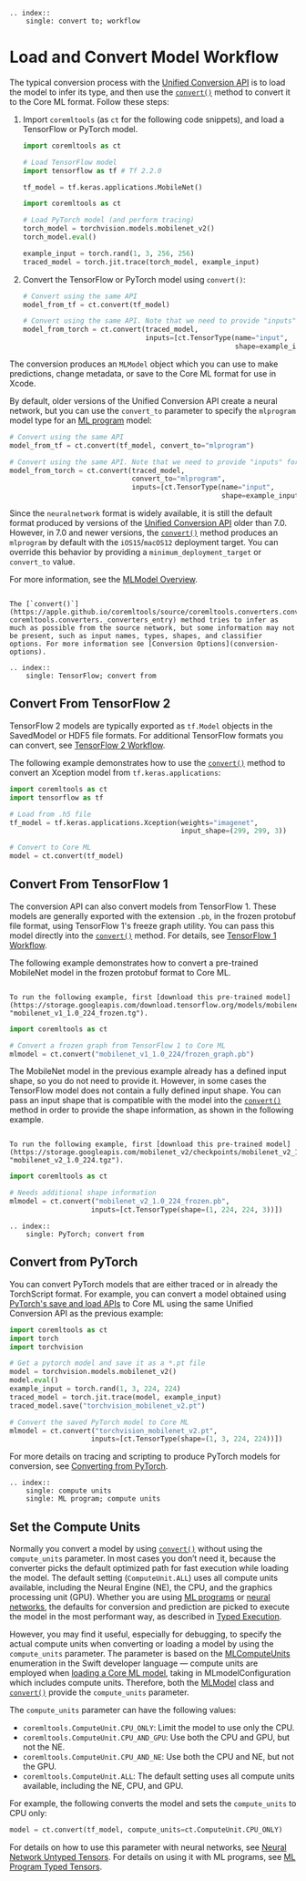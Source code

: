 ```{eval-rst}
.. index::
    single: convert to; workflow
```



# Load and Convert Model Workflow
 
The typical conversion process with the [Unified Conversion API](convert-learning-models) is to load the model to infer its type, and then use the [`convert()`](https://apple.github.io/coremltools/source/coremltools.converters.convert.html#module-coremltools.converters._converters_entry) method to convert it to the Core ML format. Follow these steps:

1. Import `coremltools` (as `ct` for the following code snippets), and load a TensorFlow or PyTorch model.
    
	```python TensorFlow
	import coremltools as ct

	# Load TensorFlow model
	import tensorflow as tf # Tf 2.2.0

	tf_model = tf.keras.applications.MobileNet()
	```
    
	```python PyTorch
	import coremltools as ct

	# Load PyTorch model (and perform tracing)
	torch_model = torchvision.models.mobilenet_v2()
	torch_model.eval() 

	example_input = torch.rand(1, 3, 256, 256)
	traced_model = torch.jit.trace(torch_model, example_input)
	```

2. Convert the TensorFlow or PyTorch model using `convert()`:
    
	```python TensorFlow
	# Convert using the same API
	model_from_tf = ct.convert(tf_model)
	```
    
	```python PyTorch
	# Convert using the same API. Note that we need to provide "inputs" for pytorch conversion.
	model_from_torch = ct.convert(traced_model,
								  inputs=[ct.TensorType(name="input", 
														shape=example_input.shape)])
	```

The conversion produces an `MLModel` object which you can use to make predictions, change metadata, or save to the Core ML format for use in Xcode. 

By default, older versions of the Unified Conversion API create a neural network, but you can use the `convert_to` parameter to specify the `mlprogram` model type for an [ML program](convert-to-ml-program) model:

```python TensorFlow
# Convert using the same API
model_from_tf = ct.convert(tf_model, convert_to="mlprogram")
```

```python PyTorch
# Convert using the same API. Note that we need to provide "inputs" for pytorch conversion.
model_from_torch = ct.convert(traced_model,
							  convert_to="mlprogram",
                              inputs=[ct.TensorType(name="input", 
                                                    shape=example_input.shape)])
```

Since the `neuralnetwork` format is widely available, it is still the default format produced by versions of the [Unified Conversion API](unified-conversion-api) older than 7.0. However, in 7.0 and newer versions, the [`convert()`](https://apple.github.io/coremltools/source/coremltools.converters.convert.html#module-coremltools.converters._converters_entry) method produces an `mlprogram` by default with the `iOS15`/`macOS12` deployment target. You can override this behavior by providing a `minimum_deployment_target` or `convert_to` value.

For more information, see the [MLModel Overview](mlmodel).

```{admonition} Conversion Options

The [`convert()`](https://apple.github.io/coremltools/source/coremltools.converters.convert.html#module-coremltools.converters._converters_entry) method tries to infer as much as possible from the source network, but some information may not be present, such as input names, types, shapes, and classifier options. For more information see [Conversion Options](conversion-options).
```

```{eval-rst}
.. index:: 
    single: TensorFlow; convert from
```


## Convert From TensorFlow 2

TensorFlow 2 models are typically exported as `tf.Model` objects in the SavedModel or HDF5 file formats. For additional TensorFlow formats you can convert, see [TensorFlow 2 Workflow](tensorflow-2).

The following example demonstrates how to use the [`convert()`](https://apple.github.io/coremltools/source/coremltools.converters.convert.html#module-coremltools.converters._converters_entry) method to convert an Xception model from `tf.keras.applications`:

```python
import coremltools as ct 
import tensorflow as tf

# Load from .h5 file
tf_model = tf.keras.applications.Xception(weights="imagenet", 
                                          input_shape=(299, 299, 3))

# Convert to Core ML
model = ct.convert(tf_model)
```

## Convert From TensorFlow 1

The conversion API can also convert models from TensorFlow 1. These models are generally exported with the extension `.pb`, in the frozen protobuf file format, using TensorFlow 1's freeze graph utility. You can pass this model directly into the [`convert()`](https://apple.github.io/coremltools/source/coremltools.converters.convert.html#module-coremltools.converters._converters_entry) method. For details, see [TensorFlow 1 Workflow](tensorflow-1-workflow).

The following example demonstrates how to convert a pre-trained MobileNet model in the frozen protobuf format to Core ML. 

```{admonition} Download for the Following Example

To run the following example, first [download this pre-trained model](https://storage.googleapis.com/download.tensorflow.org/models/mobilenet_v1_1.0_224_frozen.tgz "mobilenet_v1_1.0_224_frozen.tg").
```

```python
import coremltools as ct

# Convert a frozen graph from TensorFlow 1 to Core ML
mlmodel = ct.convert("mobilenet_v1_1.0_224/frozen_graph.pb")
```

The MobileNet model in the previous example already has a defined input shape, so you do not need to provide it. However, in some cases the TensorFlow model does not contain a fully defined input shape. You can pass an input shape that is compatible with the model into the [`convert()`](https://apple.github.io/coremltools/source/coremltools.converters.convert.html#module-coremltools.converters._converters_entry) method in order to provide the shape information, as shown in the following example.

```{admonition} Download for the Following Example

To run the following example, first [download this pre-trained model](https://storage.googleapis.com/mobilenet_v2/checkpoints/mobilenet_v2_1.0_224.tgz "mobilenet_v2_1.0_224.tgz").

```

```python
import coremltools as ct

# Needs additional shape information
mlmodel = ct.convert("mobilenet_v2_1.0_224_frozen.pb",
                    inputs=[ct.TensorType(shape=(1, 224, 224, 3))])
```

```{eval-rst}
.. index:: 
    single: PyTorch; convert from
```

## Convert from PyTorch

You can convert PyTorch models that are either traced or in already the TorchScript format. For example, you can convert a model obtained using [PyTorch's save and load APIs](https://pytorch.org/tutorials/beginner/saving_loading_models.html) to Core ML using the same Unified Conversion API as the previous example:

```python
import coremltools as ct
import torch
import torchvision

# Get a pytorch model and save it as a *.pt file
model = torchvision.models.mobilenet_v2()
model.eval()
example_input = torch.rand(1, 3, 224, 224)
traced_model = torch.jit.trace(model, example_input)
traced_model.save("torchvision_mobilenet_v2.pt")

# Convert the saved PyTorch model to Core ML
mlmodel = ct.convert("torchvision_mobilenet_v2.pt",
                    inputs=[ct.TensorType(shape=(1, 3, 224, 224))])
```

For more details on tracing and scripting to produce PyTorch models for conversion, see [Converting from PyTorch](convert-pytorch).

```{eval-rst}
.. index:: 
    single: compute units
    single: ML program; compute units
```


## Set the Compute Units

Normally you convert a model by using [`convert()`](https://apple.github.io/coremltools/source/coremltools.converters.convert.html#module-coremltools.converters._converters_entry) without using the `compute_units` parameter. In most cases you don’t need it, because the converter picks the default optimized path for fast execution while loading the model. The default setting (`ComputeUnit.ALL`) uses all compute units available, including the Neural Engine (NE), the CPU, and the graphics processing unit (GPU). Whether you are using [ML programs](convert-to-ml-program) or [neural networks](convert-to-neural-network), the defaults for conversion and prediction are picked to execute the model in the most performant way, as described in [Typed Execution](typed-execution).

However, you may find it useful, especially for debugging, to specify the actual compute units when converting or loading a model by using the `compute_units` parameter. The parameter is based on the [MLComputeUnits](https://developer.apple.com/documentation/coreml/mlcomputeunits) enumeration in the Swift developer language — compute units are employed when [loading a Core ML model](https://developer.apple.com/documentation/coreml/mlmodel/3600218-load), taking in MLmodelConfiguration which includes compute units. Therefore, both the [MLModel](https://apple.github.io/coremltools/source/coremltools.models.html#module-coremltools.models.model) class and  [`convert()`](https://apple.github.io/coremltools/source/coremltools.converters.convert.html#module-coremltools.converters._converters_entry) provide the `compute_units` parameter. 

The `compute_units` parameter can have the following values:

- `coremltools.ComputeUnit.CPU_ONLY`: Limit the model to use only the CPU.
- `coremltools.ComputeUnit.CPU_AND_GPU`: Use both the CPU and GPU, but not the NE.
- `coremltools.ComputeUnit.CPU_AND_NE`: Use both the CPU and NE, but not the GPU.
- `coremltools.ComputeUnit.ALL`: The default setting uses all compute units available, including the NE, CPU, and GPU.

For example, the following converts the model and sets the `compute_units` to CPU only:

```python
model = ct.convert(tf_model, compute_units=ct.ComputeUnit.CPU_ONLY)
```

For details on how to use this parameter with neural networks, see [Neural Network Untyped Tensors](typed-execution.md#neural-network-untyped-tensors). For details on using it with ML programs, see [ML Program Typed Tensors](typed-execution.md#ml-program-typed-tensors).


